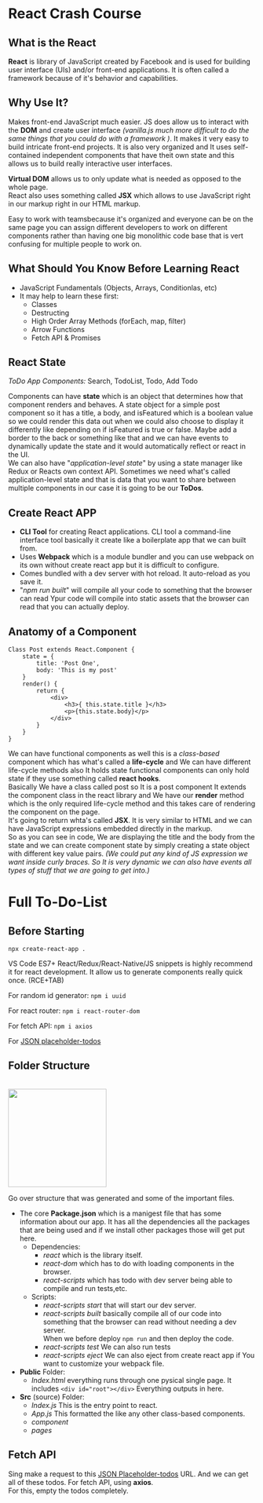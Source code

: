 # React Crash Course  

## What is the React
**React** is library of JavaScript created by Facebook and is used for building user interface (UIs) and/or front-end applications. It is often called a framework because of it's behavior and capabilities.  

## Why Use It?

Makes front-end JavaScript much easier. JS does allow us to interact with the **DOM** and create user interface *(vanilla.js much more difficult to do the same things that you could do with a framework )*. It makes it very easy to build intricate front-end projects. It is also very organized and It uses self-contained independent components that have theit own state and this allows us to build really interactive user interfaces.  

**Virtual DOM** allows us to only update what is needed as opposed to the whole page.  
React also uses something called **JSX** which allows to use JavaScript right in our markup right in our HTML markup.  

Easy to work with teamsbecause it's organized and everyone can be on the same page you can assign different developers to work on different components rather than having one big monolithic code base that is vert confusing for multiple people to work on.  

## What Should You Know Before Learning React

- JavaScript Fundamentals (Objects, Arrays, Conditionlas, etc)  
- It may help to learn these first:  
    + Classes
    + Destructing  
    + High Order Array Methods (forEach, map, filter)  
    + Arrow Functions  
    + Fetch API & Promises  

## React State 

*ToDo App Components:* Search, TodoList, Todo, Add Todo  

Components can have **state** which is an object that determines how that component renders and behaves. A state object for a simple post component so it has a title, a body, and isFeatured which is a boolean value so we could render this data out when we could also choose to display it differently like depending on if isFeatured is true or false. Maybe add a border to the back or something like that and we can have events to dynamically update the state and it would automatically reflect or react in the UI.  
We can also have "*application-level state*" by using a state manager like Redux or Reacts own context API. Sometimes we need what's called application-level state and that is data that you want to share between multiple components in our case it is going to be our **ToDos**. 

## Create React APP

- **CLI Tool** for creating React applications. CLI tool a command-line interface tool basically it create like a boilerplate app that we can built from.  
- Uses **Webpack** which is a module   bundler and you can use webpack on its own without create react app but it is difficult to configure.  
- Comes bundled with a dev server with hot reload. It auto-reload as you save it.   
- "*npm run built*" will compile all your code to something that the browser can read Ypur code will compile into static assets that the browser can read that you can actually deploy.  

## Anatomy of a Component

```javacript
Class Post extends React.Component {
    state = {
        title: 'Post One',
        body: 'This is my post'
    }
    render() {
        return {
            <div>
                <h3>{ this.state.title }</h3>
                <p>{this.state.body}</p>
            </div>
        }
    }
}
```  
We can have functional components as well this is a *class-based* component which has what's called a **life-cycle** and We can have different life-cycle methods also It holds state functional components can only hold state if they use something called **react hooks**.  
Basically We have a class called post so It is a post component It extends the component class in the react library and We have our **render** method which is the only required life-cycle method and this takes care of rendering the component on the page.  
It's going to return whta's called **JSX**. It is very similar to HTML and we can have JavaScript expressions embedded directly in the markup.  
So as you can see in code, We are displaying the title and the body from the state and we can create component state by simply creating a state object with different key value pairs. *(We could put any kind of JS expression we want inside curly braces. So It is very dynamic we can also have events all types of stuff that we are going to get into.)*    

# Full To-Do-List

## Before Starting
```
npx create-react-app .
```

VS Code ES7+ React/Redux/React-Native/JS snippets is highly recommend it for react development. It allow us to generate components really quick once. (RCE+TAB)  

For random id generator:
```npm i uuid```  

For react router:
```npm i react-router-dom```  

For fetch API:
```npm i axios```  

For [JSON placeholder-todos](https://jsonplaceholder.typicode.com/todos)

## Folder Structure  
</br>  

<img aling="left" width=200 src="img\structure of folder.png">  
</br>   

Go over structure that was generated and some of the important files.  

- The core **Package.json** which is a manigest file that has some information about our app. It has all the dependencies all the packages that are being used and if we install other packages those will get put here.      
    + Dependencies:  
        + *react* which is the library itself.  
        + *react-dom* which has to do with loading components in the browser.  
        + *react-scripts* which has todo with dev server being able to compile and run tests,etc.  
    + Scripts:  
        + *react-scripts start* that will start our dev server.  
        + *react-scripts built* basically compile all of our code into something that the browser can read without needing a dev server.  
        When we before deploy ```npm run``` and then deploy the code.  
        + *react-scripts test* We can also run tests  
        + *react-scripts eject* We can also eject from create react app if You want to customize your webpack file.  
- **Public** Folder:  
    + *Index.html* everything runs through one pysical single page. It includes ```<div id="root"></div>```     Everything outputs in here.  
- **Src** (source) Folder:  
    + *Index.js* This is the entry point to react.  
    + *App.js* This formatted the like any other class-based components.  
    + *component*
    + *pages* 
## Fetch API

Sing make a request to this [JSON Placeholder-todos](https://jsonplaceholder.typicode.com/todos) URL. And we can get all of these todos. For fetch API, using **axios**.  
 For this, empty the todos completely.